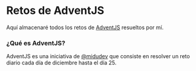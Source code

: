 # Retos de AdventJS

Aquí almacenaré todos los retos de [AdventJS](https://adventjs.dev) resueltos por mí.

### ¿Qué es AdventJS?
AdventJS es una iniciativa de [@midudev](https://github.com/midudev) que consiste en resolver un reto diario cada día de diciembre hasta el día 25.